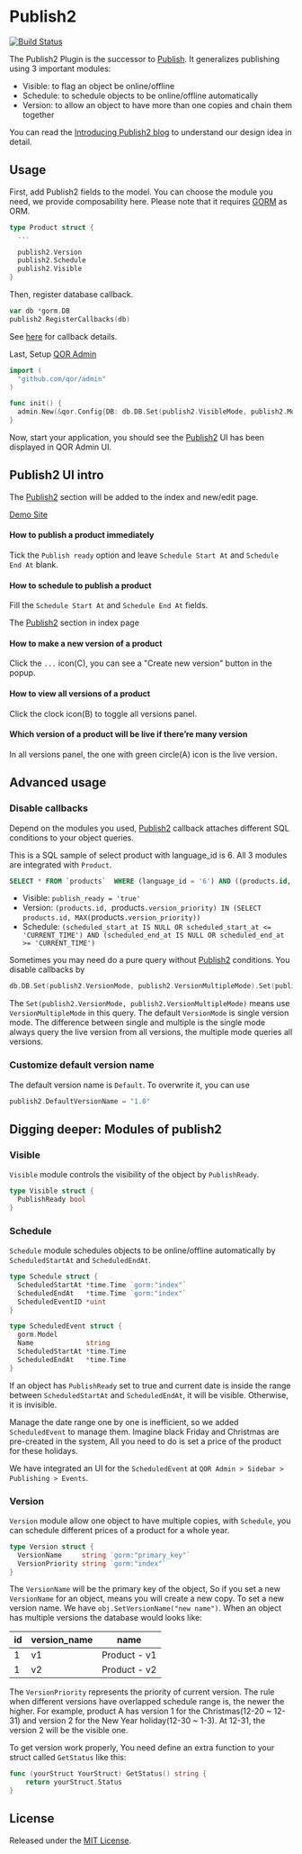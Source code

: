 # Publish2

[![Build Status](https://travis-ci.com/qor/publish2.svg?branch=master)](https://travis-ci.com/qor/publish2)

The Publish2 Plugin is the successor to [Publish](https://github.com/qor/publish). It generalizes publishing using 3 important modules:

* Visible: to flag an object be online/offline
* Schedule: to schedule objects to be online/offline automatically
* Version: to allow an object to have more than one copies and chain them together

You can read the [Introducing Publish2 blog](http://getqor.com/en/blogs/article/title=introducing-publish2) to understand our design idea in detail.

## Usage

First, add Publish2 fields to the model. You can choose the module you need, we provide composability here. Please note that it requires [GORM](https://github.com/jinzhu/gorm) as ORM.

```go
type Product struct {
  ...

  publish2.Version
  publish2.Schedule
  publish2.Visible
}
```

Then, register database callback.

```go
var db *gorm.DB
publish2.RegisterCallbacks(db)
```

See [here](#disable-callbacks) for callback details.

Last, Setup [QOR Admin](http://github.com/qor/admin)

```go
import (
  "github.com/qor/admin"
)

func init() {
  admin.New(&qor.Config{DB: db.DB.Set(publish2.VisibleMode, publish2.ModeOff).Set(publish2.ScheduleMode, publish2.ModeOff)})
}
```

Now, start your application, you should see the [Publish2](https://github.com/qor/publish2) UI has been displayed in QOR Admin UI.

## Publish2 UI intro

The [Publish2](https://github.com/qor/publish2) section will be added to the index and new/edit page.

[Demo Site](http://demo.getqor.com/admin/products)

#### How to publish a product immediately
Tick the `Publish ready` option and leave `Schedule Start At` and `Schedule End At` blank.

#### How to schedule to publish a product
Fill the `Schedule Start At` and `Schedule End At` fields.

The [Publish2](https://github.com/qor/publish2) section in index page

#### How to make a new version of a product
Click the `...` icon(C), you can see a "Create new version" button in the popup.

#### How to view all versions of a product
Click the clock icon(B) to toggle all versions panel.

#### Which version of a product will be live if there’re many version
In all versions panel, the one with green circle(A) icon is the live version.

## Advanced usage

### <a name="disable-callbacks"></a> Disable callbacks

Depend on the modules you used, [Publish2](https://github.com/qor/publish2) callback attaches different SQL conditions to your object queries.

This is a SQL sample of select product with language_id is 6. All 3 modules are integrated with `Product`.

```sql
SELECT * FROM `products`  WHERE (language_id = '6') AND ((products.id, `products`.version_priority) IN (SELECT products.id, MAX(`products`.version_priority) FROM `products` WHERE (scheduled_start_at IS NULL OR scheduled_start_at <= '2017-02-13 02:04:09') AND (scheduled_end_at IS NULL OR scheduled_end_at >= '2017-02-13 02:04:09') AND publish_ready = 'true' AND deleted_at IS NULL GROUP BY products.id))) ORDER BY `products`.`id`, `products`.version_priority DESC
```

- Visible: `publish_ready = 'true'`
- Version: `(products.id, `products`.version_priority) IN (SELECT products.id, MAX(`products`.version_priority))`
- Schedule: `(scheduled_start_at IS NULL OR scheduled_start_at <= 'CURRENT_TIME') AND (scheduled_end_at IS NULL OR scheduled_end_at >= 'CURRENT_TIME')`

Sometimes you may need do a pure query without [Publish2](https://github.com/qor/publish2) conditions. You disable callbacks by

```go
db.DB.Set(publish2.VersionMode, publish2.VersionMultipleMode).Set(publish2.VisibleMode, publish2.ModeOff).Set(publish2.ScheduleMode, publish2.ModeOff)
```

The `Set(publish2.VersionMode, publish2.VersionMultipleMode)` means use `VersionMultipleMode` in this query. The default `VersionMode` is single version mode. The difference between single and multiple is the single mode always query the live version from all versions, the multiple mode queries all versions.

### Customize default version name

The default version name is `Default`. To overwrite it, you can use

```go
publish2.DefaultVersionName = "1.0"
```

## Digging deeper: Modules of publish2

### Visible

`Visible` module controls the visibility of the object by `PublishReady`.

```go
type Visible struct {
  PublishReady bool
}
```

### Schedule

`Schedule` module schedules objects to be online/offline automatically by `ScheduledStartAt` and `ScheduledEndAt`.

```go
type Schedule struct {
  ScheduledStartAt *time.Time `gorm:"index"`
  ScheduledEndAt   *time.Time `gorm:"index"`
  ScheduledEventID *uint
}

type ScheduledEvent struct {
  gorm.Model
  Name             string
  ScheduledStartAt *time.Time
  ScheduledEndAt   *time.Time
}
```

If an object has `PublishReady` set to true and current date is inside the range between `ScheduledStartAt` and `ScheduledEndAt`, it will be visible. Otherwise, it is invisible.

Manage the date range one by one is inefficient, so we added `ScheduledEvent` to manage them. Imagine black Friday and Christmas are pre-created in the system, All you need to do is set a price of the product for these holidays.

We have integrated an UI for the `ScheduledEvent` at `QOR Admin > Sidebar > Publishing > Events`.

### Version

`Version` module allow one object to have multiple copies, with `Schedule`, you can schedule different prices of a product for a whole year.

```go
type Version struct {
  VersionName     string `gorm:"primary_key"`
  VersionPriority string `gorm:"index"`
}
```

The `VersionName` will be the primary key of the object, So if you set a new `VersionName` for an object, means you will create a new copy. To set a new version name. We have `obj.SetVersionName("new name")`. When an object has multiple versions the database would looks like:

| id | version_name | name |
| --- | --- | --- |
| 1 | v1 | Product - v1 |
| 1 | v2 | Product - v2 |

The `VersionPriority` represents the priority of current version. The rule when different versions have overlapped schedule range is, the newer the higher. For example, product A has version 1 for the Christmas(12-20 ~ 12-31) and version 2 for the New Year holiday(12-30 ~ 1-3). At 12-31, the version 2 will be the visible one.

To get version work properly, You need define an extra function to your struct called `GetStatus` like this:

```go
func (yourStruct YourStruct) GetStatus() string {
	return yourStruct.Status
}
```

## License

Released under the [MIT License](http://opensource.org/licenses/MIT).
